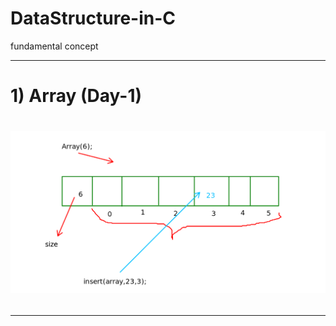 # DataStructure-in-C
fundamental concept
<hr>
<h1> 1) Array (Day-1) <h1>
<img src = "img/array.png">
<hr>
